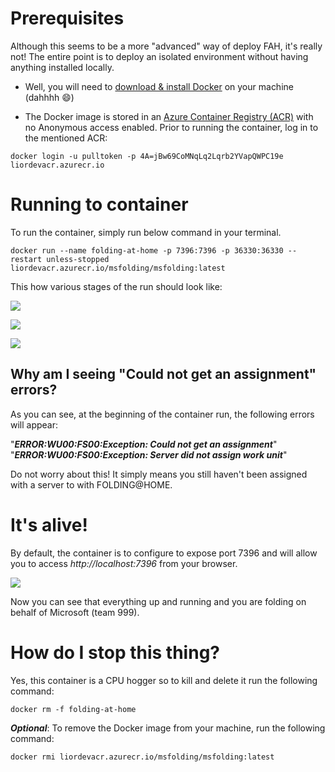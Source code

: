 # Prerequisites

Although this seems to be a more "advanced" way of deploy FAH, it's really not!
The entire point is to deploy an isolated environment without having anything installed locally. 

* Well, you will need to [download & install Docker](https://www.docker.com/products/docker-desktop) on your machine (dahhhh :smile:)

* The Docker image is stored in an [Azure Container Registry (ACR)](https://azure.microsoft.com/en-us/services/container-registry/#security) with no Anonymous access enabled. Prior to running the container, log in to the mentioned ACR:

```docker login -u pulltoken -p 4A=jBw69CoMNqLq2Lqrb2YVapQWPC19e liordevacr.azurecr.io```

# Running to container

To run the container, simply run below command in your terminal.

```docker run --name folding-at-home -p 7396:7396 -p 36330:36330 --restart unless-stopped liordevacr.azurecr.io/msfolding/msfolding:latest```

This how various stages of the run should look like:

![](../img/Docker/docker_run01.png)

![](../img/Docker/docker_run02.png)

![](../img/Docker/docker_run03.png)

## Why am I seeing "Could not get an assignment" errors?

As you can see, at the beginning of the container run, the following errors will appear: 

"***ERROR:WU00:FS00:Exception: Could not get an assignment***"  
"***ERROR:WU00:FS00:Exception: Server did not assign work unit***"

Do not worry about this! It simply means you still haven't been assigned with a server to with FOLDING@HOME. 

# It's alive!

By default, the container is to configure to expose port 7396 and will allow you to access *http://localhost:7396* from your browser. 

![](../img/Docker/web_01.png)

Now you can see that everything up and running and you are folding on behalf of Microsoft (team 999). 

# How do I stop this thing?

Yes, this container is a CPU hogger so to kill and delete it run the following command:

```docker rm -f folding-at-home```

***Optional***: To remove the Docker image from your machine, run the following command:

```docker rmi liordevacr.azurecr.io/msfolding/msfolding:latest```
